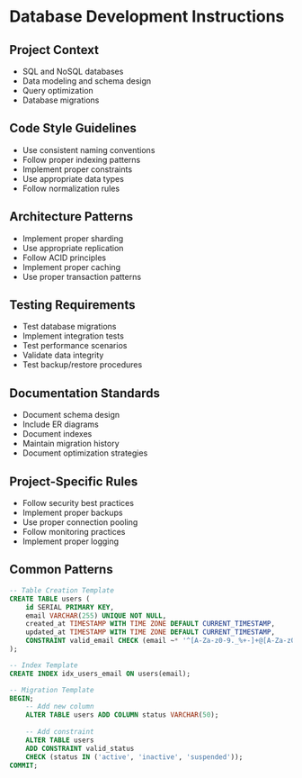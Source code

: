 # Database Development Instructions

## Project Context
- SQL and NoSQL databases
- Data modeling and schema design
- Query optimization
- Database migrations

## Code Style Guidelines
- Use consistent naming conventions
- Follow proper indexing patterns
- Implement proper constraints
- Use appropriate data types
- Follow normalization rules

## Architecture Patterns
- Implement proper sharding
- Use appropriate replication
- Follow ACID principles
- Implement proper caching
- Use proper transaction patterns

## Testing Requirements
- Test database migrations
- Implement integration tests
- Test performance scenarios
- Validate data integrity
- Test backup/restore procedures

## Documentation Standards
- Document schema design
- Include ER diagrams
- Document indexes
- Maintain migration history
- Document optimization strategies

## Project-Specific Rules
- Follow security best practices
- Implement proper backups
- Use proper connection pooling
- Follow monitoring practices
- Implement proper logging

## Common Patterns
```sql
-- Table Creation Template
CREATE TABLE users (
    id SERIAL PRIMARY KEY,
    email VARCHAR(255) UNIQUE NOT NULL,
    created_at TIMESTAMP WITH TIME ZONE DEFAULT CURRENT_TIMESTAMP,
    updated_at TIMESTAMP WITH TIME ZONE DEFAULT CURRENT_TIMESTAMP,
    CONSTRAINT valid_email CHECK (email ~* '^[A-Za-z0-9._%+-]+@[A-Za-z0-9.-]+\.[A-Za-z]{2,}$')
);

-- Index Template
CREATE INDEX idx_users_email ON users(email);

-- Migration Template
BEGIN;
    -- Add new column
    ALTER TABLE users ADD COLUMN status VARCHAR(50);
    
    -- Add constraint
    ALTER TABLE users 
    ADD CONSTRAINT valid_status 
    CHECK (status IN ('active', 'inactive', 'suspended'));
COMMIT;
```